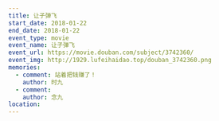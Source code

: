 ```yaml
---
title: 让子弹飞
start_date: 2018-01-22
end_date: 2018-01-22
event_type: movie
event_name: 让子弹飞
event_url: https://movie.douban.com/subject/3742360/
event_img: http://1929.lufeihaidao.top/douban_3742360.png
memories:
  - comment: 站着把钱赚了！
    author: 时九
  - comment: 
    author: 念九
location: 
---
```

